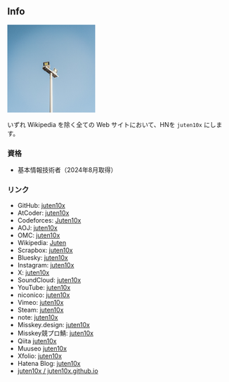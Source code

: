 ## Info

<img src="../light_white.jpg" width="200px" alt="アイコン。快晴の空を背景に、白い柱の上に双頭の電灯が載っている。">

いずれ Wikipedia を除く全ての Web サイトにおいて、HNを `juten10x` にします。

### 資格
* 基本情報技術者（2024年8月取得）

### リンク
* GitHub: [juten10x](https://github.com/juten10x)
* AtCoder: [juten10x](https://atcoder.jp/users/juten10x)
* Codeforces: [Juten10x](https://codeforces.com/profile/Juten10x)
* AOJ: [juten10x](https://onlinejudge.u-aizu.ac.jp/status/users/juten10x)
* OMC: [juten10x](https://onlinemathcontest.com/users/juten10x)
* Wikipedia: [Juten](https://ja.wikipedia.org/wiki/?curid=4687335)
* Scrapbox: [juten10x](https://scrapbox.io/juten10x/)
* Bluesky: [juten10x](https://bsky.app/profile/juten10x.bsky.social)
* Instagram: [juten10x](https://www.instagram.com/juten10x)
* X: [juten10x](https://x.com/juten10x)
* SoundCloud: [juten10x](https://soundcloud.com/juten10x)
* YouTube: [juten10x](https://www.youtube.com/@juten10x)
* niconico: [juten10x](https://www.nicovideo.jp/user/125236633)
* Vimeo: [juten10x](https://vimeo.com/juten10x)
* Steam: [juten10x](https://steamcommunity.com/id/juten10x/)
* note: [juten10x](https://note.com/juten10x)
* Misskey.design: [juten10x](https://misskey.design/@Juten10x)
* Misskey競プロ鯖: [juten10x](https://misskey.kyoupro.com/@Juten10x)
* Qiita [juten10x](https://qiita.com/juten10x)
* Muuseo [juten10x](https://muuseo.com/juten10x/owner)
* Xfolio: [juten10x](https://xfolio.jp/portfolio/juten10x)
* Hatena Blog: [juten10x](https://juten10x.hatenablog.com)
* [juten10x / juten10x.github.io](https://github.com/Juten10x/juten10x.github.io)

<style>#ccby4 { display: none; }</style>
